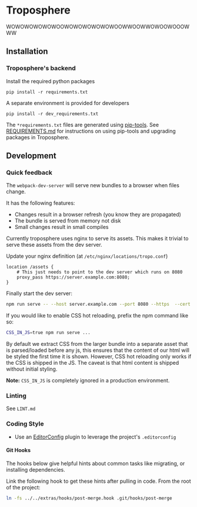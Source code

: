 Troposphere
===========

WOWOWOWOWOWOOWOWOWOWOWOWOOWWOOWWOWOOWOOOWWW

## Installation

### Troposphere's backend

Install the required python packages
```
pip install -r requirements.txt
```

A separate environment is provided for developers
```
pip install -r dev_requirements.txt
```

The `*requirements.txt` files are generated using
[pip-tools](https://github.com/jazzband/pip-tools). See
[REQUIREMENTS.md](REQUIREMENTS.md) for instructions on using pip-tools and
upgrading packages in Troposphere.


## Development

### Quick feedback

The `webpack-dev-server` will serve new bundles to a browser when files
change.

It has the following features:

- Changes result in a browser refresh (you know they are propagated)
- The bundle is served from memory not disk
- Small changes result in small compiles

Currently troposphere uses nginx to serve its assets. This makes it trivial to
serve these assets from the dev server.

Update your nginx definition (at `/etc/nginx/locations/tropo.conf`)
```nginx
location /assets {
    # This just needs to point to the dev server which runs on 8080
    proxy_pass https://server.example.com:8080;
}
```

Finally start the dev server:
```bash
npm run serve -- --host server.example.com --port 8080 --https  --cert /path/to/cert --key /path/to/key
```

If you would like to enable CSS hot reloading, prefix the npm command like so:
```bash
CSS_IN_JS=true npm run serve ...
```
By default we extract CSS from the larger bundle into a separate asset that is
parsed/loaded before any js, this ensures that the content of our html will be
styled the first time it is shown. However, CSS hot reloading only works if
the CSS is shipped in the JS. The caveat is that html content is shipped
without initial styling.

**Note:** `CSS_IN_JS` is completely ignored in a production environment.


### Linting

See `LINT.md`

### Coding Style

- Use an [EditorConfig](http://editorconfig.org/) plugin to leverage the project's `.editorconfig`

#### Git Hooks
The hooks below give helpful hints about common tasks like migrating, or
installing dependencies.

Link the following hook to get these hints after pulling in code.
From the root of the project:
```bash
ln -fs ../../extras/hooks/post-merge.hook .git/hooks/post-merge
```
